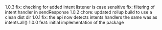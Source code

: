 1.0.3
fix: checking for added intent listener is case sensitive
fix: filtering of intent handler in sendResponse
1.0.2
chore: updated rollup build to use a clean dist dir
1.0.1
fix: the api now detects intents handlers the same was as intents.all()
1.0.0
feat: initial implementation of the package